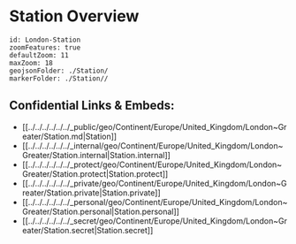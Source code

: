 # Station Overview


```leaflet
id: London-Station
zoomFeatures: true 
defaultZoom: 11 
maxZoom: 18
geojsonFolder: ./Station/
markerFolder: ./Station//
```




## Confidential Links & Embeds: 
- [[../../../../../../_public/geo/Continent/Europe/United_Kingdom/London~Greater/Station.md|Station]] 
- [[../../../../../../_internal/geo/Continent/Europe/United_Kingdom/London~Greater/Station.internal|Station.internal]] 
- [[../../../../../../_protect/geo/Continent/Europe/United_Kingdom/London~Greater/Station.protect|Station.protect]] 
- [[../../../../../../_private/geo/Continent/Europe/United_Kingdom/London~Greater/Station.private|Station.private]] 
- [[../../../../../../_personal/geo/Continent/Europe/United_Kingdom/London~Greater/Station.personal|Station.personal]] 
- [[../../../../../../_secret/geo/Continent/Europe/United_Kingdom/London~Greater/Station.secret|Station.secret]] 
